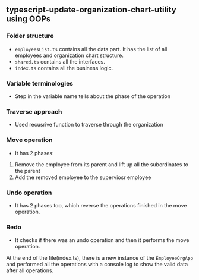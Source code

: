 ## typescript-update-organization-chart-utility using OOPs

### Folder structure

- `employeesList.ts` contains all the data part. It has the list of all employees and organization chart structure.
- `shared.ts` contains all the interfaces.
- `index.ts` contains all the business logic.

### Variable terminologies

- Step in the variable name tells about the phase of the operation

### Traverse approach

- Used recusrive function to traverse through the organization

### Move operation

- It has 2 phases:

1. Remove the employee from its parent and lift up all the subordinates to the parent
2. Add the removed employee to the superviosr employee

### Undo operation

- It has 2 phases too, which reverse the operations finished in the move operation.

### Redo

- It checks if there was an undo operation and then it performs the move operation.

At the end of the file(index.ts), there is a new instance of the `EmployeeOrgApp` and performed all the operations with a console log to show the valid data after all operations.
